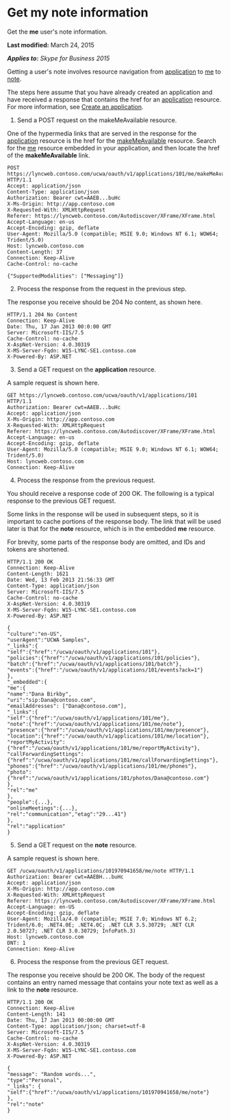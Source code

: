 
# Get my note information
Get the **me** user's note information.

 **Last modified:** March 24, 2015

 _**Applies to:** Skype for Business 2015_

Getting a user's note involves resource navigation from [application](application_ref.md) to [me](me_ref.md) to [note](note_ref.md). 

The steps here assume that you have already created an application and have received a response that contains the href for an [application](application_ref.md) resource. For more information, see [Create an application](CreateAnApplication.md).

1. Send a POST request on the makeMeAvailable resource.
 
 One of the hypermedia links that are served in the response for the [application](application_ref.md) resource is the href for the [makeMeAvailable](makeMeAvailable_ref.md) resource. Search for the [me](me_ref.md) resource embedded in your application, and then locate the href of the **makeMeAvailable** link.
 


 ```
 POST https://lyncweb.contoso.com/ucwa/oauth/v1/applications/101/me/makeMeAvailable HTTP/1.1
Accept: application/json
Content-Type: application/json
Authorization: Bearer cwt=AAEB...buHc
X-Ms-Origin: http://app.contoso.com
X-Requested-With: XMLHttpRequest
Referer: https://lyncweb.contoso.com/Autodiscover/XFrame/XFrame.html
Accept-Language: en-us
Accept-Encoding: gzip, deflate
User-Agent: Mozilla/5.0 (compatible; MSIE 9.0; Windows NT 6.1; WOW64; Trident/5.0)
Host: lyncweb.contoso.com
Content-Length: 37
Connection: Keep-Alive
Cache-Control: no-cache

{"SupportedModalities": ["Messaging"]}
 ```

2. Process the response from the request in the previous step.
 
 The response you receive should be 204 No content, as shown here.
 


 ```
 HTTP/1.1 204 No Content
Connection: Keep-Alive
Date: Thu, 17 Jan 2013 00:0:00 GMT
Server: Microsoft-IIS/7.5
Cache-Control: no-cache
X-AspNet-Version: 4.0.30319
X-MS-Server-Fqdn: W15-LYNC-SE1.contoso.com
X-Powered-By: ASP.NET
 ```

3. Send a GET request on the **application** resource.
 
 A sample request is shown here.
 


 ```
 GET https://lyncweb.contoso.com/ucwa/oauth/v1/applications/101 HTTP/1.1
Authorization: Bearer cwt=AAEB...buHc
Accept: application/json
X-Ms-Origin: http://app.contoso.com
X-Requested-With: XMLHttpRequest
Referer: https://lyncweb.contoso.com/Autodiscover/XFrame/XFrame.html
Accept-Language: en-us
Accept-Encoding: gzip, deflate
User-Agent: Mozilla/5.0 (compatible; MSIE 9.0; Windows NT 6.1; WOW64; Trident/5.0)
Host: lyncweb.contoso.com
Connection: Keep-Alive

 ```

4. Process the response from the previous request.
 
 You should receive a response code of 200 OK. The following is a typical response to the previous GET request.
 
 Some links in the response will be used in subsequent steps, so it is important to cache portions of the response body. The link that will be used later is that for the **note** resource, which is in the embedded **me** resource.
 
 For brevity, some parts of the response body are omitted, and IDs and tokens are shortened.
 


 ```
 HTTP/1.1 200 OK
Connection: Keep-Alive
Content-Length: 1621
Date: Wed, 13 Feb 2013 21:56:33 GMT
Content-Type: application/json
Server: Microsoft-IIS/7.5
Cache-Control: no-cache
X-AspNet-Version: 4.0.30319
X-MS-Server-Fqdn: W15-LYNC-SE1.contoso.com
X-Powered-By: ASP.NET

{
 "culture":"en-US",
 "userAgent":"UCWA Samples",
 "_links":{
 "self":{"href":"/ucwa/oauth/v1/applications/101"},
 "policies":{"href":"/ucwa/oauth/v1/applications/101/policies"},
 "batch":{"href":"/ucwa/oauth/v1/applications/101/batch"},
 "events":{"href":"/ucwa/oauth/v1/applications/101/events?ack=1"}
 },
 "_embedded":{
 "me":{
 "name":"Dana Birkby",
 "uri":"sip:Dana@contoso.com",
 "emailAddresses": ["Dana@contoso.com"],
 "_links":{
 "self":{"href":"/ucwa/oauth/v1/applications/101/me"},
 "note":{"href":"/ucwa/oauth/v1/applications/101/me/note"},
 "presence":{"href":"/ucwa/oauth/v1/applications/101/me/presence"},
 "location":{"href":"/ucwa/oauth/v1/applications/101/me/location"},
 "reportMyActivity":{"href":"/ucwa/oauth/v1/applications/101/me/reportMyActivity"},
 "callForwardingSettings":{"href":"/ucwa/oauth/v1/applications/101/me/callForwardingSettings"},
 "phones":{"href":"/ucwa/oauth/v1/applications/101/me/phones"},
 "photo":{"href":"/ucwa/oauth/v1/applications/101/photos/Dana@contoso.com"}
 },
 "rel":"me"
 },
 "people":{...},
 "onlineMeetings":{...},
 "rel":"communication","etag":"29...41"}
 },
 "rel":"application"
}
 ```

5. Send a GET request on the **note** resource.
 
 A sample request is shown here.
 


 ```
 GET /ucwa/oauth/v1/applications/101970941658/me/note HTTP/1.1
Authorization: Bearer cwt=AAEBH...buHc
Accept: application/json
X-Ms-Origin: http://app.contoso.com
X-Requested-With: XMLHttpRequest
Referer: https://lyncweb.contoso.com/Autodiscover/XFrame/XFrame.html
Accept-Language: en-US
Accept-Encoding: gzip, deflate
User-Agent: Mozilla/4.0 (compatible; MSIE 7.0; Windows NT 6.2; Trident/6.0; .NET4.0E; .NET4.0C; .NET CLR 3.5.30729; .NET CLR 2.0.50727; .NET CLR 3.0.30729; InfoPath.3)
Host: lyncweb.contoso.com
DNT: 1
Connection: Keep-Alive
 ```

6. Process the response from the previous GET request.
 
 The response you receive should be 200 OK. The body of the request contains an entry named message that contains your note text as well as a link to the **note** resource.
 


 ```
 HTTP/1.1 200 OK
Connection: Keep-Alive
Content-Length: 141
Date: Thu, 17 Jan 2013 00:00:00 GMT
Content-Type: application/json; charset=utf-8
Server: Microsoft-IIS/7.5
Cache-Control: no-cache
X-AspNet-Version: 4.0.30319
X-MS-Server-Fqdn: W15-LYNC-SE1.contoso.com
X-Powered-By: ASP.NET

{
 "message": "Random words...",
 "type":"Personal",
 "_links": {
 "self":{"href":"/ucwa/oauth/v1/applications/101970941658/me/note"}
 },
 "rel":"note"
}
 ```

